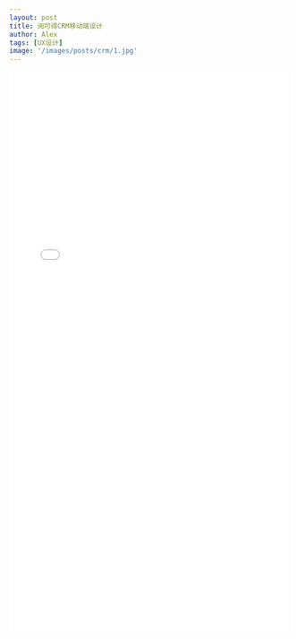 ```yaml
---
layout: post
title: 阅可得CRM移动端设计
author: Alex
tags: [UX设计]
image: '/images/posts/crm/1.jpg'
---
```



<iframe width="500" height="1000" style="margin-bottom:60px;" src="../../../../../../recordcrm/start.html#g=1&id=3bvamf&p=%E5%90%AF%E5%8A%A8%E7%95%8C%E9%9D%A2" frameborder="0" allow="autoplay; encrypted-media" allowfullscreen></iframe>


<style>

@media only screen and (max-width: 767px) and (orientation: portrait) {
.c-content{
margin-left:-50px;
width:150%;
}
}
</style>


